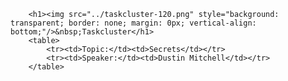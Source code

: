         <h1><img src="../taskcluster-120.png" style="background: transparent; border: none; margin: 0px; vertical-align: bottom;"/>&nbsp;Taskcluster</h1>
        <table>
            <tr><td>Topic:</td><td>Secrets</td></tr>
            <tr><td>Speaker:</td><td>Dustin Mitchell</td></tr>
        </table>
